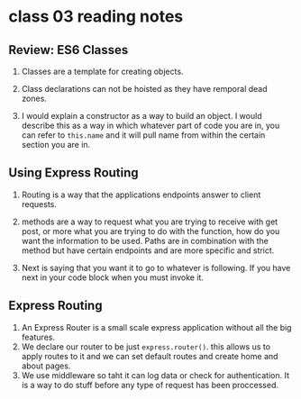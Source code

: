 # class 03 reading notes

## Review: ES6 Classes

1. Classes are a template for creating objects.

2. Class declarations can not be hoisted as they have remporal dead zones.

3. I would explain a constructor as a way to build an object. I would describe this as a way in which whatever part of code you are in, you can refer to `this.name` and it will pull name from within the certain section you are in.

## Using Express Routing

1. Routing is a way that the applications endpoints answer to client requests.

2. methods are a way to request what you are trying to receive with get post, or more what you are trying to do with the function, how do you want the information to be used. Paths are in combination with the method but have certain endpoints and are more specific and strict.

3. Next is saying that you want it to go to whatever is following. If you have next in your code block when you must invoke it.

## Express Routing

1. An Express Router is a small scale express application without all the big features.
2. We declare our router to be just `express.router()`. this allows us to apply routes to it and we can set default routes and create home and about pages.
3. We use middleware so taht it can log data or check for authentication. It is a way to do stuff before any type of request has been proccessed.
